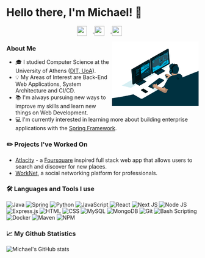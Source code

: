 # Hello there, I'm Michael! :wave:

<p align='center'>
<a href='https://twitter.com/michael_vks' target='_blank'> <img align='center' height="26" style='margin-right: 16px;' width="26" style='margin-right: 16px;'  src="https://cdn.jsdelivr.net/npm/simple-icons@v5/icons/twitter.svg" />
</a>
<a href='https://www.linkedin.com/in/michaelvolakis/' target='_blank'><img align='center' height="26" style='margin-right: 16px;' width="26" style='margin-right: 16px;'  src="https://cdn.jsdelivr.net/npm/simple-icons@v5/icons/linkedin.svg" /> </a>
<a href='mailto:mivolakis@gmail.com' target='_blank'><img align='center' height="26"  width="26" style='margin-right: 16px;'  src="https://cdn.jsdelivr.net/npm/simple-icons@v5/icons/minutemailer.svg" /> </a>
 </p>
<p float="right">
 <img align='right' style='display: inline; !important' width="45%"  src='media/coding_animation.gif' alt='Coding Animation'  />


### About Me

-   :mortar_board: I studied Computer Science at the University of Athens ([DIT, UoA](https://di.uoa.gr)).
-   :bulb: My Areas of Interest are Back-End Web Applications, System Architecture and CI/CD.
-   :books: I'm always pursuing new ways to improve my skills and learn new things on Web Development.
-  :computer: I'm currently interested in learning more about building enterprise applications with the [Spring Framework](https://spring.io).
</p>

### :pencil2: Projects I've Worked On

- [Atlacity](https://atlacity.vercel.app) - a [Foursquare](https://foursquare.com/city-guide) inspired full stack web app that allows users to search and discover for new places.
- [WorkNet](https://michaelvol-worknet.herokuapp.com), a social networking platform for professionals.
  


###  :hammer_and_wrench: Languages and Tools I use  
![Java](https://img.shields.io/badge/java-%23ED8B00.svg?style=for-the-badge&logo=openjdk&logoColor=white)
![Spring]( 	https://img.shields.io/badge/Spring-6DB33F?style=for-the-badge&logo=spring&logoColor=white)
![Python](https://img.shields.io/badge/python-3670A0?style=for-the-badge&logo=python&logoColor=ffdd54)
![JavaScript](https://img.shields.io/badge/javascript-%23323330.svg?style=for-the-badge&logo=javascript&logoColor=%23F7DF1E)
![React](https://img.shields.io/badge/react-%2320232a.svg?style=for-the-badge&logo=react&logoColor=%2361DAFB)
![Next JS](https://img.shields.io/badge/Next-black?style=for-the-badge&logo=next.js&logoColor=white)
![Node JS](https://img.shields.io/badge/Node.js-43853D?style=for-the-badge&logo=node.js&logoColor=white)
![Express.js](https://img.shields.io/badge/express.js-%23404d59.svg?style=for-the-badge&logo=express&logoColor=%2361DAFB)
![HTML](https://img.shields.io/badge/html-%23E34F26.svg?style=for-the-badge&logo=html5&logoColor=white)
![CSS](https://img.shields.io/badge/css-%231572B6.svg?style=for-the-badge&logo=css3&logoColor=white)
![MySQL](https://img.shields.io/badge/mysql-%2300f.svg?style=for-the-badge&logo=mysql&logoColor=white)
![MongoDB](https://img.shields.io/badge/MongoDB-%234ea94b.svg?style=for-the-badge&logo=mongodb&logoColor=white)
![Git](https://img.shields.io/badge/git-%23F05033.svg?style=for-the-badge&logo=git&logoColor=white)
![Bash Scripting](https://img.shields.io/badge/shell_script-%23121011.svg?style=for-the-badge&logo=gnu-bash&logoColor=white)
![Docker](https://img.shields.io/badge/docker-%230db7ed.svg?style=for-the-badge&logo=docker&logoColor=white)
![Maven](https://img.shields.io/badge/maven-%23C71A36.svg?style=for-the-badge&logo=apache-maven&logoColor=white)
![NPM](https://img.shields.io/badge/npm-CB3837?style=for-the-badge&logo=npm&logoColor=white)


### :chart_with_upwards_trend: My Github Statistics
![Michael's GitHub stats](https://github-readme-stats.vercel.app/api?username=Michael-Vol&show_icons=true&hide_title=true&include_all_commits=true&count_private=true&theme=github_dark)
